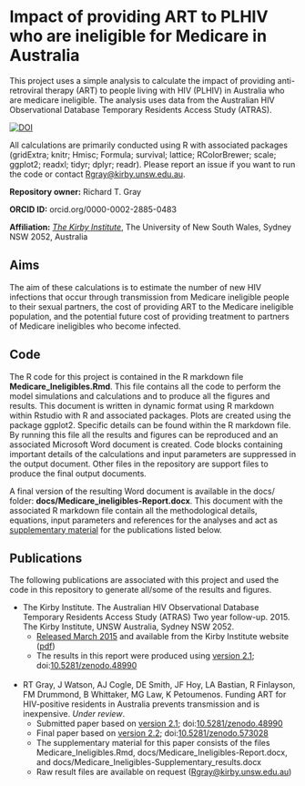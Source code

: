 # Impact of providing ART to PLHIV who are ineligible for Medicare in Australia

This project uses a simple analysis to calculate the impact of providing anti-retroviral therapy (ART) to people living with HIV (PLHIV) in Australia who are medicare ineligible. The analysis uses data from the Australian HIV Observational Database Temporary Residents Access Study (ATRAS). 

[![DOI](https://zenodo.org/badge/DOI/10.5281/zenodo.573028.svg)](https://doi.org/10.5281/zenodo.573028)

All calculations are primarily conducted using R with associated packages (gridExtra; knitr; Hmisc; Formula; survival; lattice; RColorBrewer; scale; ggplot2; readxl; tidyr; dplyr; readr). 
Please report an issue if you want to run the code or contact Rgray@kirby.unsw.edu.au.

**Repository owner:** Richard T. Gray

**ORCID ID:** orcid.org/0000-0002-2885-0483

**Affiliation:** [_The Kirby Institute_](https://kirby.unsw.edu.au/), The University of New South Wales, Sydney NSW 2052, Australia

## Aims

The aim of these calculations is to estimate the number of new HIV infections that occur through transmission from Medicare ineligible people to their sexual partners, the cost of providing ART to the Medicare ineligible population, and the potential future cost of providing treatment to partners of Medicare ineligibles who become infected. 

## Code

The R code for this project is contained in the R markdown file **Medicare_Ineligibles.Rmd**. This file contains all the code to perform the model simulations and calculations and to produce all the figures and results. This document is written in dynamic format using R markdown within Rstudio with R and associated packages. Plots are created using the package ggplot2. Specific details can be found within the R markdown file. By running this file all the results and figures can be reproduced and an associated Microsoft Word document is created. Code blocks containing important details of the calculations and input parameters are suppressed in the output document. Other files in the repository are support files to produce the final output documents.

A final version of the resulting Word document is available in the docs/ folder: **docs/Medicare_ineligibles-Report.docx**. This document with the associated R markdown file contain all the methodological details, equations, input parameters and references for the analyses and act as [supplementary material](https://github.com/leftygray/ART_For_Temporary_Residents/tree/master/docs) for the publications listed below. 

## Publications

The following publications are associated with this project and used the code in this repository to generate all/some of the results and figures.

- The Kirby Institute. The Australian HIV Observational Database Temporary Residents Access Study (ATRAS) Two year follow-up. 2015. The Kirby Institute, UNSW Australia, Sydney NSW 2052.
  - [Released March 2015](https://kirby.unsw.edu.au/publications/australian-hiv-observational-database-temporary-residents-access-study-atras-mar-2015) and available from the Kirby Institute website ([pdf](https://kirby.unsw.edu.au/sites/default/files/AHOD_ATRAS%20Report%20Vol.%202%202015.pdf))
  - The results in this report were produced using [version 2.1](https://github.com/leftygray/ART_For_Temporary_Residents/releases/tag/v2.1); doi:[10.5281/zenodo.48990](https://doi.org/10.5281/zenodo.48990)
<br></br>
- RT Gray, J Watson, AJ Cogle, DE Smith, JF Hoy, LA Bastian, R Finlayson, FM Drummond, B Whittaker, MG Law, K Petoumenos. Funding ART for HIV-positive residents in Australia prevents transmission and is inexpensive. _Under review_.
  - Submitted paper based on [version 2.1](https://github.com/leftygray/ART_For_Temporary_Residents/tree/v2.1); doi:[10.5281/zenodo.48990](https://doi.org/10.5281/zenodo.48990)
  - Final paper based on [version 2.2](https://github.com/leftygray/ART_For_Temporary_Residents/releases/tag/v2.2); doi:[10.5281/zenodo.573028](https://doi.org/10.5281/zenodo.573028)
  - The supplementary material for this paper consists of the files Medicare_Ineligibles.Rmd, docs/Medicare_Ineligibles-Report.docx, and docs/Medicare_Ineligibles-Supplementary_results.docx
  - Raw result files are available on request (Rgray@kirby.unsw.edu.au)
